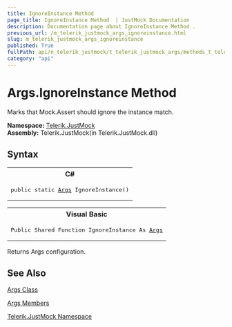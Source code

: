 ```yaml
---
title: IgnoreInstance Method 
page_title: IgnoreInstance Method  | JustMock Documentation
description: Documentation page about IgnoreInstance Method .
previous_url: /m_telerik_justmock_args_ignoreinstance.html
slug: m_telerik_justmock_args_ignoreinstance
published: True
fullPath: api/n_telerik_justmock/t_telerik_justmock_args/methods_t_telerik_justmock_args/m_telerik_justmock_args_ignoreinstance
category: "api"
---
```


# Args.IgnoreInstance Method



Marks that Mock.Assert should ignore the instance match.


 **Namespace:**  [Telerik.JustMock](n_telerik_justmock) <br> **Assembly:** Telerik.JustMock(in Telerik.JustMock.dll)
## Syntax


<div id="syntaxCodeBlocks" class="code"><span codeLanguage="CSharp"><table><tr><th>C#</th></tr><tr><td><pre xml:space="preserve"><span class="keyword">public</span> <span class="keyword">static</span> <a href="T_Telerik_JustMock_Args.html">Args</a> <span class="identifier">IgnoreInstance</span>()</pre></td></tr></table></span><span codeLanguage="VisualBasicDeclaration"><table><tr><th>Visual Basic</th></tr><tr><td><pre xml:space="preserve"><span class="keyword">Public</span> <span class="keyword">Shared</span> <span class="keyword">Function</span> <span class="identifier">IgnoreInstance</span> <span class="keyword">As</span> <a href="T_Telerik_JustMock_Args.html">Args</a></pre></td></tr></table></span></div>
Returns Args configuration.

## See Also



 [Args Class](t_telerik_justmock_args) 

 [Args Members](allmembers_t_telerik_justmock_args) 

 [Telerik.JustMock Namespace](n_telerik_justmock) 



